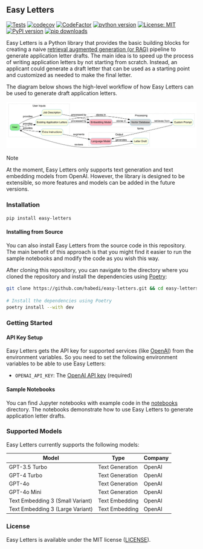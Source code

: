 ## Easy Letters

[![Tests](https://github.com/habedi/easy-letters/actions/workflows/tests.yml/badge.svg)](https://github.com/habedi/easy-letters/actions/workflows/tests.yml)
[![codecov](https://codecov.io/gh/habedi/easy-letters/graph/badge.svg?token=E47OPB2HVA)](https://codecov.io/gh/habedi/easy-letters)
[![CodeFactor](https://www.codefactor.io/repository/github/habedi/easy-letters/badge)](https://www.codefactor.io/repository/github/habedi/easy-letters)
[![python version](https://img.shields.io/badge/Python-%3E=3.10-blue)](https://github.com/habedi/easy-letters)
[![License: MIT](https://img.shields.io/badge/License-MIT-blue.svg)](https://github.com/habedi/easy-letters/blob/main/LICENSE)
[![PyPI version](https://badge.fury.io/py/easy-letters.svg)](https://badge.fury.io/py/easy-letters)
[![pip downloads](https://img.shields.io/pypi/dm/easy-letters.svg)](https://pypi.org/project/easy-letters/)

Easy Letters is a Python library that provides the basic building blocks for creating a naive [retrieval augmented
generation (or RAG)](https://arxiv.org/abs/2312.10997) pipeline to generate application letter drafts.
The main idea is to speed up the process of writing application letters by not starting from scratch.
Instead, an applicant could generate a draft letter that can be used as a starting point and customized as needed
to make the final letter.

The diagram below shows the high-level workflow of how Easy Letters can be used to generate draft application
letters.

![Easy Letters Workflow](assets/workflow.svg)

> [!NOTE]
> At the moment, Easy Letters only supports text generation and text embedding models from OpenAI.
> However, the library is designed to be extensible, so more features and models can be added in the future versions.

### Installation

```bash
pip install easy-letters
```

#### Installing from Source

You can also install Easy Letters from the source code in this repository.
The main benefit of this approach is that you might find it easier to run the sample notebooks and modify the code as
you wish this way.

After cloning this repository, you can navigate to the directory where you cloned the repository and install the
dependencies using [Poetry](https://python-poetry.org/):

```bash
git clone https://github.com/habedi/easy-letters.git && cd easy-letters

# Install the dependencies using Poetry
poetry install --with dev
```

### Getting Started

#### API Key Setup

Easy Letters gets the API key for supported services (like [OpenAI](https://platform.openai.com/)) from the environment
variables.
So you need to set the following environment variables to be able to use Easy Letters:

- `OPENAI_API_KEY`: The [OpenAI API key](https://platform.openai.com/docs/api-reference/authentication) (required)

#### Sample Notebooks

You can find Jupyter notebooks with example code in the [notebooks](notebooks/) directory.
The notebooks demonstrate how to use Easy Letters to generate application letter drafts.

### Supported Models

Easy Letters currently supports the following models:

| Model                            | Type            | Company |
|----------------------------------|-----------------|---------|
| GPT-3.5 Turbo                    | Text Generation | OpenAI  |
| GPT-4 Turbo                      | Text Generation | OpenAI  |
| GPT-4o                           | Text Generation | OpenAI  |
| GPT-4o Mini                      | Text Generation | OpenAI  |
| Text Embedding 3 (Small Variant) | Text Embedding  | OpenAI  |
| Text Embedding 3 (Large Variant) | Text Embedding  | OpenAI  |

### License

Easy Letters is available under the MIT license ([LICENSE](LICENSE)).
